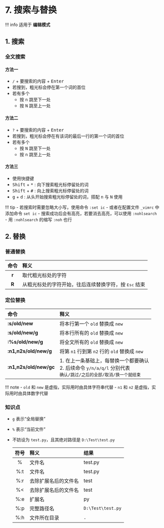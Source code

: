 # 7. 搜索与替换

!!! info
    适用于 **编辑模式**

## 1. 搜索

### 全文搜索

#### 方法一

- `/` + 要搜索的内容 + <kbd>Enter</kbd>
- 若搜到，粗光标会停在第一个词的首位
- 若有多个
    - 按 <kbd>n</kbd> 跳至下一处
    - 按 <kbd>N</kbd> 跳至上一处

#### 方法二

- `?` + 要搜索的内容 + <kbd>Enter</kbd>
- 若搜到，粗光标会停在有该词的最后一行的第一个词的首位
- 若有多个
  - 按 <kbd>N</kbd> 跳至下一处
  - 按 <kbd>n</kbd> 跳至上一处

#### 方法三

- 使用快捷键
- <kbd>Shift</kbd> + <kbd>\*</kbd> : 向下搜索粗光标停留处的词
- <kbd>Shift</kbd> + <kbd>\#</kbd> : 向上搜索粗光标停留处的词
- <kbd>g</kbd> + <kbd>d</kbd> : 从头开始搜索粗光标停留处的词，搭配 <kbd>n</kbd> 与 <kbd>N</kbd> 使用

!!! tip
    - 若搜索时需要忽略大小写，使用命令 `:set ic`
        - 或者在配置文件 `_vimrc` 中添加命令 `set ic`
    - 搜索成功后会有高亮，若要消去高亮，可以使用 `:nohlsearch`
        - 用 `:nohlsearch` 的缩写 `:noh` 也行

## 2. 替换

### 普通替换

| 命令 | 释义 |
| :---: | :--- |
| **r** | 取代粗光标处的字符 |
| **R** | 从粗光标处的字符开始，往后连续替换字符，按 <kbd>Esc</kbd> 结束 |

### 定位替换

| 命令 | 释义 |
| :--- | :--- |
| **:s/old/new** | 将本行第一个 `old` 替换成 `new` |
| **:s/old/new/g** | 将本行所有的 `old` 替换成 `new` |
| **:%s/old/new/g** | 将全文所有的 `old` 替换成 `new` |
| **:n1,n2s/old/new/g** | 将第 `n1` 行到第 `n2` 行的 `old` 替换成 `new` |
| **:n1,n2s/old/new/gc** | 1. 在上一条基础上，每替换一个都要确认<br>2. 后续命令 `y/n/a/q/l` 分别代表 <br>`确认/跳过/之后的全部/取消/换一个就结束` |

!!! note
    - `old` 和 `new` 是虚指，实际用时由具体字符串代替
    - `n1` 和 `n2` 是虚指，实际用时由具体数字代替

### 知识点

- `g` 表示“全局替换”
- `%` 表示“当前文件”
- 不妨设为 `test.py`，且其绝对路径是 `D:\Test\test.py`

    | 符号 | 释义 | 结果 |
    | :---: | :--- | :--- |
    | % | 文件名 | test.py |
    | %:t | 文件名 | test.py |
    | %:r | 去除扩展名后的文件名 | test |
    | %< | 去除扩展名后的文件名 | test |
    | %:e | 扩展名 | py |
    | %:p | 完整路径名 | `D:\Test\test.py` |
    | %:h | 文件所在目录 | `.` |
